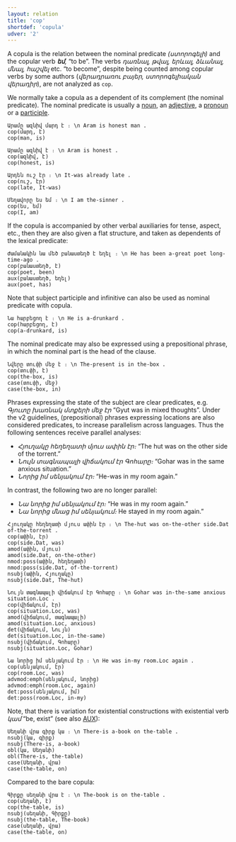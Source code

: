 ```yaml
---
layout: relation
title: 'cop'
shortdef: 'copula'
udver: '2'
---
```


A copula is the relation between the nominal predicate _(ստորոգելի)_ and
the copular verb _<b>եմ</b>,_ “to be”. The verbs _դառնալ, թվալ, երևալ, ձևանալ, մնալ, հաշվել_ etc. “to become”, despite being counted among copular verbs by some authors (_վերադրառու բայեր, ստորոգելիական վերադիր_),
are not analyzed as `cop`.

We normally take a copula as a dependent of its complement (the nominal predicate).
The nominal predicate is usually a [noun](NOUN), an [adjective](ADJ), a [pronoun](PRON)
or a <a href="../feat/VerbForm.html#Part">participle</a>.

~~~ sdparse
Արամը ազնիվ մարդ է ։ \n Aram is honest man .
cop(մարդ, է)
cop(man, is)
~~~

~~~ sdparse
Արամը ազնիվ է ։ \n Aram is honest .
cop(ազնիվ, է)
cop(honest, is)
~~~

~~~ sdparse
Արդեն ուշ էր ։ \n It-was already late .
cop(ուշ, էր)
cop(late, It-was)
~~~

~~~ sdparse
Մեղավորը ես եմ ։ \n I am the-sinner .
cop(ես, եմ)
cop(I, am)
~~~

If the copula is accompanied by other verbal auxiliaries for tense, aspect, etc., then they are also given a flat structure, and taken as dependents of the lexical predicate:

~~~ sdparse
Ժամանակին նա մեծ բանաստեղծ է եղել ։ \n He has been a-great poet long-time-ago . 
cop(բանաստեղծ, է)
cop(poet, been)
aux(բանաստեղծ, եղել)
aux(poet, has)
~~~

Note that subject participle and infinitive can also be used as nominal predicate with copula.

~~~ sdparse
Նա հարբեցող է ։ \n He is a-drunkard .
cop(հարբեցող, է)
cop(a-drunkard, is)
~~~

The nominal predicate may also be expressed using a prepositional phrase, in which the nominal part is the head of the clause.

~~~ sdparse
Նվերը տուփի մեջ է ։ \n The-present is in the-box .
cop(տուփի, է)
cop(the-box, is)
case(տուփի, մեջ)
case(the-box, in)
~~~

Phrases expressing the state of the subject are clear predicates, e.g. _Գյուտը խառնակ մտքերի մեջ էր_ “Gyut was in mixed thoughts”.
Under the v2 guidelines, (prepositional) phrases expressing locations are also considered predicates, to increase parallelism across languages.
Thus the following sentences receive parallel analyses:

- _Հյուղակը հեղեղատի մյուս ափին էր։_ “The hut was on the other side of the torrent.”
- _Նույն տագնապալի վիճակում էր Գոհարը։_ “Gohar was in the same anxious situation.”
- _Նորից իմ սենյակում էր։_ “He-was in my room again.”

In contrast, the following two are no longer parallel:

- _Նա նորից իմ սենյակում էր։_ “He was in my room again.”
- _Նա նորից մնաց իմ սենյակում։_ He stayed in my room again.”

~~~ sdparse
Հյուղակը հեղեղատի մյուս ափին էր ։ \n The-hut was on-the-other side.Dat of-the-torrent .
cop(ափին, էր)
cop(side.Dat, was)
amod(ափին, մյուս)
amod(side.Dat, on-the-other)
nmod:poss(ափին, հեղեղատի)
nmod:poss(side.Dat, of-the-torrent)
nsubj(ափին, Հյուղակը)
nsubj(side.Dat, The-hut)
~~~

~~~ sdparse
Նույն տագնապալի վիճակում էր Գոհարը ։ \n Gohar was in-the-same anxious situation.Loc .
cop(վիճակում, էր)
cop(situation.Loc, was)
amod(վիճակում, տագնապալի)
amod(situation.Loc, anxious)
det(վիճակում, Նույն)
det(situation.Loc, in-the-same)
nsubj(վիճակում, Գոհարը)
nsubj(situation.Loc, Gohar)
~~~

~~~ sdparse
Նա նորից իմ սենյակում էր ։ \n He was in-my room.Loc again .
cop(սենյակում, էր)
cop(room.Loc, was)
advmod:emph(սենյակում, նորից)
advmod:emph(room.Loc, again)
det:poss(սենյակում, իմ)
det:poss(room.Loc, in-my)
~~~

Note, that there is variation for existential constructions with existential verb _կամ_ “be, exist” (see also [AUX]()):

~~~ sdparse
Սեղանի վրա գիրք կա ։ \n There-is a-book on the-table .
nsubj(կա, գիրք)
nsubj(There-is, a-book)
obl(կա, Սեղանի)
obl(There-is, the-table)
case(Սեղանի, վրա)
case(the-table, on)
~~~

Compared to the bare copula:

~~~ sdparse
Գիրքը սեղանի վրա է ։ \n The-book is on the-table .
cop(սեղանի, է)
cop(the-table, is)
nsubj(սեղանի, Գիրքը)
nsubj(the-table, The-book)
case(սեղանի, վրա)
case(the-table, on)
~~~
<!-- Interlanguage links updated Po 6. listopadu 2023, 21:42:42 CET -->
